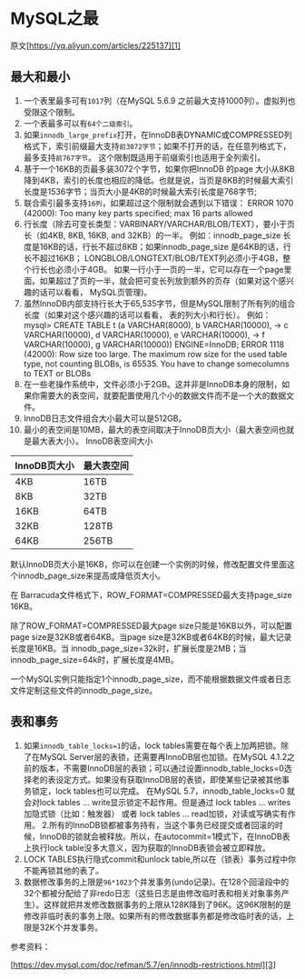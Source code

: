 # MySQL之最

原文[https://yq.aliyun.com/articles/225137][1]

## 最大和最小

1. 一个表里最多可有`1017`列（在MySQL 5.6.9 之前最大支持1000列）。虚拟列也受限这个限制。
1. 一个表最多可以有`64个二级索引`。
1. 如果`innodb_large_prefix`打开，在InnoDB表DYNAMIC或COMPRESSED列格式下，索引前缀最大支持`前3072字节`；如果不打开的话，在任意列格式下，最多支持`前767字节`。 这个限制既适用于前缀索引也适用于全列索引。
1. 基于一个16KB的页最多装3072个字节，如果你把InnoDB 的page 大小从8KB降到4KB，索引的长度也相应的降低。也就是说，当页是8KB的时候最大索引长度是1536字节；当页大小是4KB的时候最大索引长度是768字节;
1. 联合索引最多支持`16列`，如果超过这个限制就会遇到以下错误： ERROR 1070 (42000): Too many key parts specified; max 16 parts allowed
1. 行长度（除去可变长类型：VARBINARY/VARCHAR/BLOB/TEXT），要小于页长（如4KB, 8KB, 16KB, and 32KB）的一半。 例如：innodb_page_size 长度是16KB的话，行长不超过8KB；如果innodb_page_size 是64KB的话，行长不超过16KB； LONGBLOB/LONGTEXT/BLOB/TEXT列必须小于4GB，整个行长也必须小于4GB。 如果一行小于一页的一半，它可以存在一个page里面。如果超过了页的一半，就会把可变长列放到额外的页存（如果对这个感兴趣的话可以看看， MySQL页管理)。
1. 虽然InnoDB内部支持行长大于65,535字节，但是MySQL限制了所有列的组合长度（如果对这个感兴趣的话可以看看， 表的列大小和行长）。 例如： mysql> CREATE TABLE t (a VARCHAR(8000), b VARCHAR(10000), -> c VARCHAR(10000), d VARCHAR(10000), e VARCHAR(10000), -> f VARCHAR(10000), g VARCHAR(10000)) ENGINE=InnoDB; ERROR 1118 (42000): Row size too large. The maximum row size for the used table type, not counting BLOBs, is 65535. You have to change somecolumns to TEXT or BLOBs
1. 在一些老操作系统中，文件必须小于2GB。这并非是InnoDB本身的限制，如果你需要大的表空间，就要配置使用几个小的数据文件而不是一个大的数据文件。
1. InnoDB日志文件组合大小最大可以是512GB。
1. 最小的表空间是10MB，最大的表空间取决于InnoDB页大小（最大表空间也就是最大表大小）。 InnoDB表空间大小

InnoDB页大小 | 最大表空间 
-|-
4KB | 16TB 
8KB | 32TB 
16KB | 64TB 
32KB | 128TB 
64KB | 256TB 

默认InnoDB页大小是16KB，你可以在创建一个实例的时候，修改配置文件里面这个innodb_page_size来提高或降低页大小。

在 Barracuda文件格式下，ROW_FORMAT=COMPRESSED最大支持page_size 16KB。

除了ROW_FORMAT=COMPRESSED最大page size只能是16KB以外，可以配置page size是32KB或者64KB。当page size是32KB或者64KB的时候，最大记录长度是16KB。当 innodb_page_size=32k时，扩展长度是2MB；当 innodb_page_size=64k时，扩展长度是4MB。

一个MySQL实例只能指定1个innodb_page_size，而不能根据数据文件或者日志文件定制这些文件的innodb_page_size。

## 表和事务

1. 如果`innodb_table_locks=1`的话，lock tables需要在每个表上加两把锁。除了在MySQL Server层的表锁，还需要再InnoDB层也加锁。在MySQL 4.1.2之前的版本，不需要InnoDB层的表锁；可以通过设置innodb_table_locks=0选择老的表设定方式。如果没有获取InnoDB层的表锁，即使某些记录被其他事务锁定，lock tables也可以完成。 在MySQL 5.7，innodb_table_locks=0 就会对lock tables ... write显示锁定不起作用。但是通过 lock tables ... writes加隐式锁（比如：触发器） 或者 lock tables ... read加锁，对读或写确实有作用。 2.所有的InnoDB锁都被事务持有，当这个事务已经提交或者回滚的时候，InnoDB的锁就会被释放。所以，在autocommit=1模式下，在InnoDB表上执行lock table没多大意义，因为获取的InnoDB表锁会被立即释放。
1. LOCK TABLES执行隐式commit和unlock table,所以在（锁表）事务过程中你不能再锁其他的表了。
1. 数据修改事务的上限是`96*1023`个并发事务(undo记录)。在128个回滚段中的32个都被分配给了非redo日志（这些日志是由修改临时表和相关对象事务产生）。这样就把并发修改数据事务的上限从128K降到了96K。这96K限制的是修改非临时表的事务上限。如果所有的修改数据事务都是修改临时表的话，上限是32K个并发事务。

参考资料：

[https://dev.mysql.com/doc/refman/5.7/en/innodb-restrictions.html][3]


[1]: https://yq.aliyun.com/articles/225137

[3]: https://dev.mysql.com/doc/refman/5.7/en/innodb-restrictions.html